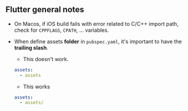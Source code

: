 ## Flutter general notes

- On Macos, if iOS build fails with error related to C/C++ import path, check
  for `CPPFLAGS`, `CPATH`, ... variables.

- When define assets **folder** in `pubspec.yaml`, it's important to have the
  **trailing slash**.

  - This doesn't work.

  ```yml
  assets:
    - assets
  ```

  - This works

  ```yml
  assets:
    - assets/
  ```
